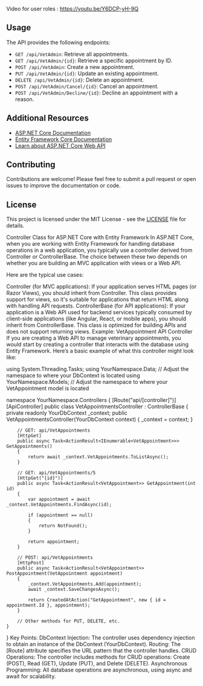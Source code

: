 Video for user roles : https://youtu.be/Y6DCP-yH-9Q

## Usage

The API provides the following endpoints:

- `GET /api/VetAdmin`: Retrieve all appointments.
- `GET /api/VetAdmin/{id}`: Retrieve a specific appointment by ID.
- `POST /api/VetAdmin`: Create a new appointment.
- `PUT /api/VetAdmin/{id}`: Update an existing appointment.
- `DELETE /api/VetAdmin/{id}`: Delete an appointment.
- `POST /api/VetAdmin/Cancel/{id}`: Cancel an appointment.
- `POST /api/VetAdmin/Decline/{id}`: Decline an appointment with a reason.

## Additional Resources

- [ASP.NET Core Documentation](https://docs.microsoft.com/en-us/aspnet/core/)
- [Entity Framework Core Documentation](https://docs.microsoft.com/en-us/ef/core/)
- [Learn about ASP.NET Core Web API](https://learn.microsoft.com/en-us/aspnet/core/tutorials/first-web-api?view=aspnetcore-8.0)

## Contributing

Contributions are welcome! Please feel free to submit a pull request or open issues to improve the documentation or code.

## License

This project is licensed under the MIT License - see the [LICENSE](LICENSE) file for details.

Controller Class for ASP.NET Core with Entity Framework
In ASP.NET Core, when you are working with Entity Framework for handling database operations in a web application, you typically use a controller derived from Controller or ControllerBase. The choice between these two depends on whether you are building an MVC application with views or a Web API.

Here are the typical use cases:

Controller (for MVC applications): If your application serves HTML pages (or Razor Views), you should inherit from Controller. This class provides support for views, so it's suitable for applications that return HTML along with handling API requests.
ControllerBase (for API applications): If your application is a Web API used for backend services typically consumed by client-side applications (like Angular, React, or mobile apps), you should inherit from ControllerBase. This class is optimized for building APIs and does not support returning views.
Example: VetAppointment API Controller
If you are creating a Web API to manage veterinary appointments, you would start by creating a controller that interacts with the database using Entity Framework. Here’s a basic example of what this controller might look like:



using System.Threading.Tasks;
using YourNamespace.Data;  // Adjust the namespace to where your DbContext is located
using YourNamespace.Models; // Adjust the namespace to where your VetAppointment model is located

namespace YourNamespace.Controllers
{
    [Route("api/[controller]")]
    [ApiController]
    public class VetAppointmentsController : ControllerBase
    {
        private readonly YourDbContext _context;
        public VetAppointmentsController(YourDbContext context)
        {
            _context = context;
        }

        // GET: api/VetAppointments
        [HttpGet]
        public async Task<ActionResult<IEnumerable<VetAppointment>>> GetAppointments()
        {
            return await _context.VetAppointments.ToListAsync();
        }

        // GET: api/VetAppointments/5
        [HttpGet("{id}")]
        public async Task<ActionResult<VetAppointment>> GetAppointment(int id)
        {
            var appointment = await _context.VetAppointments.FindAsync(id);

            if (appointment == null)
            {
                return NotFound();
            }

            return appointment;
        }

        // POST: api/VetAppointments
        [HttpPost]
        public async Task<ActionResult<VetAppointment>> PostAppointment(VetAppointment appointment)
        {
            _context.VetAppointments.Add(appointment);
            await _context.SaveChangesAsync();

            return CreatedAtAction("GetAppointment", new { id = appointment.Id }, appointment);
        }

        // Other methods for PUT, DELETE, etc.
    }
}
Key Points:
DbContext Injection: The controller uses dependency injection to obtain an instance of the DbContext (YourDbContext).
Routing: The [Route] attribute specifies the URL pattern that the controller handles.
CRUD Operations: The controller includes methods for CRUD operations: Create (POST), Read (GET), Update (PUT), and Delete (DELETE).
Asynchronous Programming: All database operations are asynchronous, using async and await for scalability.

